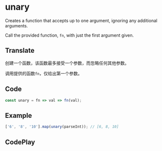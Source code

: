 # unary

Creates a function that accepts up to one argument, ignoring any additional arguments.

Call the provided function, `fn`, with just the first argument given.

## Translate

创建一个函数，该函数最多接受一个参数，而忽略任何其他参数。

调用提供的函数`fn`，仅给出第一个参数。

## Code

```js
const unary = fn => val => fn(val);
```

## Example

```js
['6', '8', '10'].map(unary(parseInt)); // [6, 8, 10]
```

## CodePlay

<template>
  <code-play codeplay-id="" />
</template>
